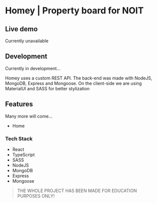 # Homey | Property board for NOIT

## Live demo

Currently unavailable

## Development

Currently in development...

Homey uses a custom REST API. The back-end was made with NodeJS, MongoDB, Express and Mongoose.
On the client-side we are using MaterialUI and SASS for better stylization

## Features

Many more will come...

- Home

### Tech Stack

- React
- TypeScript
- SASS
- NodeJS
- MongoDB
- Express
- Mongoose

> THE WHOLE PROJECT HAS BEEN MADE FOR EDUCATION PURPOSES ONLY!
